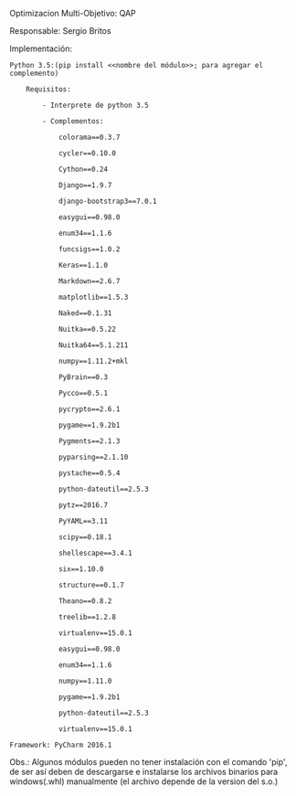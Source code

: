 Optimizacion Multi-Objetivo: QAP

Responsable: Sergio Britos

Implementación: 

    Python 3.5:(pip install <<nombre del módulo>>; para agregar el complemento)
    
        Requisitos:
        
            - Interprete de python 3.5
            
            - Complementos:
            
                colorama==0.3.7
                
                cycler==0.10.0
                
                Cython==0.24
                
                Django==1.9.7
                
                django-bootstrap3==7.0.1
                
                easygui==0.98.0
                
                enum34==1.1.6
                
                funcsigs==1.0.2
                
                Keras==1.1.0
                
                Markdown==2.6.7
                
                matplotlib==1.5.3
                
                Naked==0.1.31
                
                Nuitka==0.5.22
                
                Nuitka64==5.1.211
                
                numpy==1.11.2+mkl
                
                PyBrain==0.3
                
                Pycco==0.5.1
                
                pycrypto==2.6.1
                
                pygame==1.9.2b1
                
                Pygments==2.1.3
                
                pyparsing==2.1.10
                
                pystache==0.5.4
                
                python-dateutil==2.5.3
                
                pytz==2016.7
                
                PyYAML==3.11
                
                scipy==0.18.1
                
                shellescape==3.4.1
                
                six==1.10.0
                
                structure==0.1.7
                
                Theano==0.8.2
                
                treelib==1.2.8
                
                virtualenv==15.0.1
                
                easygui==0.98.0
                
                enum34==1.1.6
                
                numpy==1.11.0
                
                pygame==1.9.2b1
                
                python-dateutil==2.5.3
                
                virtualenv==15.0.1
                
    Framework: PyCharm 2016.1
    


Obs.: Algunos módulos pueden no tener instalación con el comando 'pip', de ser así deben de descargarse e instalarse los archivos binarios para windows(.whl) manualmente (el archivo depende de la version del s.o.)
